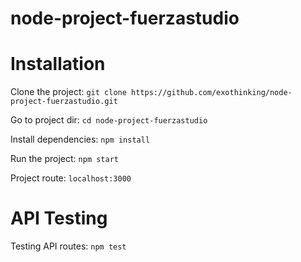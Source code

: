 # node-project-fuerzastudio

# Installation
Clone the project: `git clone https://github.com/exothinking/node-project-fuerzastudio.git`

Go to project dir: `cd node-project-fuerzastudio`

Install dependencies: `npm install`

Run the project: `npm start`

Project route: `localhost:3000`

# API Testing
Testing API routes: `npm test`